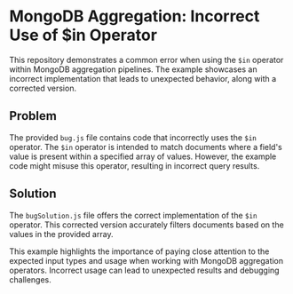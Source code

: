 # MongoDB Aggregation: Incorrect Use of $in Operator

This repository demonstrates a common error when using the `$in` operator within MongoDB aggregation pipelines.  The example showcases an incorrect implementation that leads to unexpected behavior, along with a corrected version.

## Problem
The provided `bug.js` file contains code that incorrectly uses the `$in` operator. The `$in` operator is intended to match documents where a field's value is present within a specified array of values. However, the example code might misuse this operator, resulting in incorrect query results.

## Solution
The `bugSolution.js` file offers the correct implementation of the `$in` operator. This corrected version accurately filters documents based on the values in the provided array. 

This example highlights the importance of paying close attention to the expected input types and usage when working with MongoDB aggregation operators. Incorrect usage can lead to unexpected results and debugging challenges.